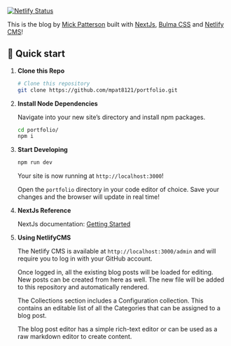 [![Netlify Status](https://api.netlify.com/api/v1/badges/0643e551-0fef-4f57-9d3c-29d576f3e06c/deploy-status)](https://app.netlify.com/sites/wizardly-poitras-5aa66f/deploys)

This is the blog by [Mick Patterson](https://twitter.com/Mick_Patterson_) built with [NextJs](https://nextjs.org), [Bulma CSS](https://bulma.io/documentation/) and [Netlify CMS](https://www.netlifycms.org/docs/intro/)!

## 🚀 Quick start

1.  **Clone this Repo**

    ```sh
    # Clone this repository
    git clone https://github.com/mpat8121/portfolio.git
    ```

1.  **Install Node Dependencies**

    Navigate into your new site’s directory and install npm packages.

    ```sh
    cd portfolio/
    npm i
    ```

1.  **Start Developing**

    ```sh
    npm run dev
    ```

    Your site is now running at `http://localhost:3000`!

    Open the `portfolio` directory in your code editor of choice. Save your changes and the browser will update in real time!

1. **NextJs Reference**

    NextJs documentation: [Getting Started](https://nextjs.org/docs)

1. **Using NetlifyCMS**

    The Netlify CMS is available at `http://localhost:3000/admin` and will require you to log in with your GitHub account.

    Once logged in, all the existing blog posts will be loaded for editing. New posts can be created from here as well. The new file will be added to this repository and automatically rendered.

    The Collections section includes a Configuration collection. This contains an editable list of all the Categories that can be assigned to a blog post.

    The blog post editor has a simple rich-text editor or can be used as a raw markdown editor to create content.